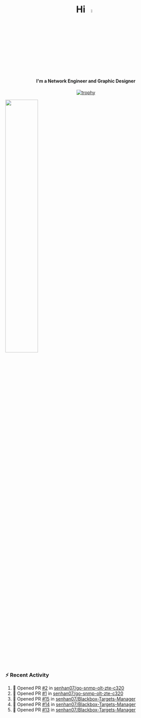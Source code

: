 <h1 align="center">Hi <img src="https://i.gifer.com/origin/e0/e08f73642d422d94483c0ca96f737ac2.webp" style="width: 5%;"></h1>
<h4 align="center">I'm a Network Engineer and Graphic Designer </h3>

<div align="center">
  
  [![trophy](https://github-profile-trophy.vercel.app/?username=senhan07&theme=gitdimmed&no-frame=true&no-bg=true&margin-w=15)](https://github.com/ryo-ma/github-profile-trophy)

</div>

<div align="left">
  <img src="https://github-readme-stats.vercel.app/api?username=senhan07&show_icons=true&show_icons=true&hide_border=true&show=reviews,prs_merged,prs_merged_percentage&custom_title=My%20Stats&theme=github_dark" width="45%">
</div>

<img src="https://user-images.githubusercontent.com/74038190/212284100-561aa473-3905-4a80-b561-0d28506553ee.gif" style="width: 9999px; height: 7px;">

### :zap: Recent Activity

<!--START_SECTION:activity-->
1. 💪 Opened PR [#2](undefined) in [senhan07/go-snmp-olt-zte-c320](https://github.com/senhan07/go-snmp-olt-zte-c320)
2. 💪 Opened PR [#1](undefined) in [senhan07/go-snmp-olt-zte-c320](https://github.com/senhan07/go-snmp-olt-zte-c320)
3. 💪 Opened PR [#15](undefined) in [senhan07/Blackbox-Targets-Manager](https://github.com/senhan07/Blackbox-Targets-Manager)
4. 💪 Opened PR [#14](undefined) in [senhan07/Blackbox-Targets-Manager](https://github.com/senhan07/Blackbox-Targets-Manager)
5. 💪 Opened PR [#13](undefined) in [senhan07/Blackbox-Targets-Manager](https://github.com/senhan07/Blackbox-Targets-Manager)
<!--END_SECTION:activity-->

